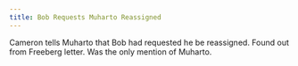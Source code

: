 ```yaml
---
title: Bob Requests Muharto Reassigned
---
```

Cameron tells Muharto that Bob had requested he be
reassigned. Found out from Freeberg letter. Was the only mention of Muharto. 